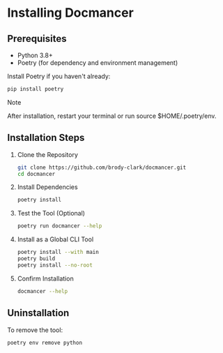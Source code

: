 # Installing Docmancer

## Prerequisites

- Python 3.8+
- Poetry (for dependency and environment management)

Install Poetry if you haven't already:
```bash
pip install poetry
```

> [!NOTE]
> After installation, restart your terminal or run source $HOME/.poetry/env.

## Installation Steps

1. Clone the Repository
    ```bash
    git clone https://github.com/brody-clark/docmancer.git
    cd docmancer
    ```
2. Install Dependencies
    ```bash
    poetry install
    ```
3. Test the Tool (Optional)
    ```bash
    poetry run docmancer --help
    ```
4. Install as a Global CLI Tool
    ```bash
    poetry install --with main
    poetry build
    poetry install --no-root
    ```
5. Confirm Installation
    ```bash
    docmancer --help
    ```

## Uninstallation

To remove the tool:
```bash
poetry env remove python 
```